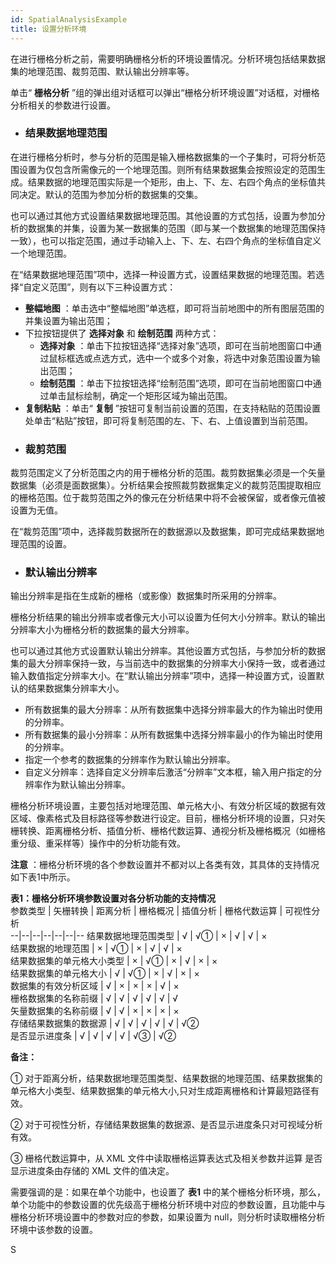 ```yaml
---
id: SpatialAnalysisExample
title: 设置分析环境
---
```

在进行栅格分析之前，需要明确栅格分析的环境设置情况。分析环境包括结果数据集的地理范围、裁剪范围、默认输出分辨率等。

单击“ **栅格分析** ”组的弹出组对话框可以弹出“栅格分析环境设置”对话框，对栅格分析相关的参数进行设置。


* ### 结果数据地理范围

在进行栅格分析时，参与分析的范围是输入栅格数据集的一个子集时，可将分析范围设置为仅包含所需像元的一个地理范围。则所有结果数据集会按照设定的范围生成。结果数据的地理范围实际是一个矩形，由上、下、左、右四个角点的坐标值共同决定。默认的范围为参加分析的数据集的交集。

也可以通过其他方式设置结果数据地理范围。其他设置的方式包括，设置为参加分析的数据集的并集，设置为某一数据集的范围（即与某一个数据集的地理范围保持一致），也可以指定范围，通过手动输入上、下、左、右四个角点的坐标值自定义一个地理范围。

在“结果数据地理范围”项中，选择一种设置方式，设置结果数据的地理范围。若选择“自定义范围”，则有以下三种设置方式：

  * **整幅地图** ：单击选中“整幅地图”单选框，即可将当前地图中的所有图层范围的并集设置为输出范围；
  * 下拉按钮提供了 **选择对象** 和 **绘制范围** 两种方式： 
    * **选择对象** ：单击下拉按钮选择“选择对象”选项，即可在当前地图窗口中通过鼠标框选或点选方式，选中一个或多个对象，将选中对象范围设置为输出范围；
    * **绘制范围** ：单击下拉按钮选择“绘制范围”选项，即可在当前地图窗口中通过单击鼠标绘制，确定一个矩形区域为输出范围。
  * **复制粘贴** ：单击“ **复制** ”按钮可复制当前设置的范围，在支持粘贴的范围设置处单击“粘贴”按钮，即可将复制范围的左、下、右、上值设置到当前范围。
* ### 裁剪范围

裁剪范围定义了分析范围之内的用于栅格分析的范围。裁剪数据集必须是一个矢量数据集（必须是面数据集）。分析结果会按照裁剪数据集定义的裁剪范围提取相应的栅格范围。位于裁剪范围之外的像元在分析结果中将不会被保留，或者像元值被设置为无值。

在“裁剪范围”项中，选择裁剪数据所在的数据源以及数据集，即可完成结果数据地理范围的设置。

* ### 默认输出分辨率

输出分辨率是指在生成新的栅格（或影像）数据集时所采用的分辨率。

栅格分析结果的输出分辨率或者像元大小可以设置为任何大小分辨率。默认的输出分辨率大小为栅格分析的数据集的最大分辨率。

也可以通过其他方式设置默认输出分辨率。其他设置方式包括，与参加分析的数据集的最大分辨率保持一致，与当前选中的数据集的分辨率大小保持一致，或者通过输入数值指定分辨率大小。在“默认输出分辨率”项中，选择一种设置方式，设置默认的结果数据集分辨率大小。

  * 所有数据集的最大分辨率：从所有数据集中选择分辨率最大的作为输出时使用的分辨率。
  * 所有数据集的最小分辨率：从所有数据集中选择分辨率最小的作为输出时使用的分辨率。
  * 指定一个参考的数据集的分辨率作为默认输出分辨率。
  * 自定义分辨率：选择自定义分辨率后激活“分辨率”文本框，输入用户指定的分辨率作为默认输出分辨率。

栅格分析环境设置，主要包括对地理范围、单元格大小、有效分析区域的数据有效区域、像素格式及目标路径等参数进行设定。目前，栅格分析环境的设置，只对矢栅转换、距离栅格分析、插值分析、栅格代数运算、通视分析及栅格概况（如栅格重分级、重采样等）操作中的分析功能有效。

**注意** ：栅格分析环境的各个参数设置并不都对以上各类有效，其具体的支持情况如下表1中所示。

**表1：栅格分析环境参数设置对各分析功能的支持情况**  
参数类型 | 矢栅转换 | 距离分析 | 栅格概况 | 插值分析 | 栅格代数运算 | 可视性分析   
--|--|--|--|--|--|-- 
结果数据地理范围类型 | √ | √① | × | √ | √ | ×  
结果数据的地理范围 | × | √① | × | √ | √ | ×  
结果数据集的单元格大小类型 | × | √① | × | √ | × | ×  
结果数据集的单元格大小 | √ | √① | × | √ | × | ×  
数据集的有效分析区域 | √ | × | × | × | √ | ×  
栅格数据集的名称前缀 | √ | √ | √ | √ | √ | √  
矢量数据集的名称前缀 | √ | √ | × | × | × | ×  
存储结果数据集的数据源 | √ | √ | √ | √ | √ | √②  
是否显示进度条 | √ | √ | √ | √ | √③ | √②  

**备注：**

① 对于距离分析，结果数据地理范围类型、结果数据的地理范围、结果数据集的单元格大小类型、结果数据集的单元格大小,只对生成距离栅格和计算最短路径有效。

② 对于可视性分析，存储结果数据集的数据源、是否显示进度条只对可视域分析有效。

③ 栅格代数运算中，从 XML 文件中读取栅格运算表达式及相关参数并运算 是否显示进度条由存储的 XML 文件的值决定。

需要强调的是：如果在单个功能中，也设置了 **表1**
中的某个栅格分析环境，那么，单个功能中的参数设置的优先级高于栅格分析环境中对应的参数设置，且功能中与栅格分析环境设置中的参数对应的参数，如果设置为
null，则分析时读取栅格分析环境中该参数的设置。

S